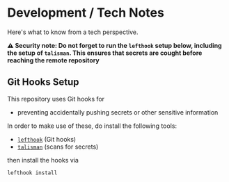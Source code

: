 # Development / Tech Notes
Here's what to know from a tech perspective.

**⚠️ Security note: Do not forget to run the `lefthook` setup below, including the setup of `talisman`. This ensures that secrets are cought before reaching the remote repository**

## Git Hooks Setup
This repository uses Git hooks for
* preventing accidentally pushing secrets or other sensitive information

In order to make use of these, do install the following tools:
* [`lefthook`](https://github.com/evilmartians/lefthook) (Git hooks)
* [`talisman`](https://thoughtworks.github.io/talisman/docs) (scans for secrets)

then install the hooks via
```bash
lefthook install
```